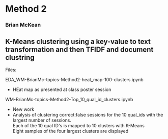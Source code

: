 # Method 2
### Brian McKean 

## K-Means clustering using a key-value to text transformation and then TFIDF and document clustring

Files:

EDA_WM-BrianMc-topics-Method2-heat_map-100-clusters.ipynb
- HEat map as presented at class poster session   

WM-BrianMc-topics-Method2-Top_10_qual_id_clusters.ipynb
- New work
- Analysis of clustering correct:false sessions for the 10 qual_ids
with the largest number of sessions.   
Each of the 10 qual ID's is mapped to 10 clusters with K-Means   
Eight samples of the four largest clusters are displayed

